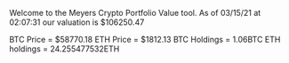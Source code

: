 Welcome to the Meyers Crypto Portfolio Value tool. 
As of 03/15/21 at 02:07:31 our valuation is $106250.47 

BTC Price = $58770.18
 ETH Price = $1812.13
BTC Holdings = 1.06BTC
 ETH holdings = 24.255477532ETH 

